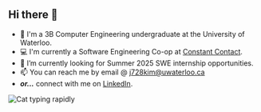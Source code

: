 ## Hi there 👋
- 🦆 I'm a 3B Computer Engineering undergraduate at the University of Waterloo.
- 💻 I'm currently a Software Engineering Co-op at [Constant Contact](https://www.constantcontact.com/).
- 🔭 I’m currently looking for Summer 2025 SWE internship opportunities.
- 📫 You can reach me by email @ j728kim@uwaterloo.ca
- *__or...__* connect with me on [LinkedIn](https://www.linkedin.com/in/minkim08/).

![Cat typing rapidly](https://i.giphy.com/media/v1.Y2lkPTc5MGI3NjExaG13amQ2MHJ2Ym1ta3Y0cGI5d2FjcWYwN245eWJ0eWRybWJ1eXhrYiZlcD12MV9pbnRlcm5hbF9naWZfYnlfaWQmY3Q9Zw/H1dxi6xdh4NGQCZSvz/giphy.gif)
<!--
**minkim08/minkim08** is a ✨ _special_ ✨ repository because its `README.md` (this file) appears on your GitHub profile.

Here are some ideas to get you started:

- 🔭 I’m currently working on ...
- 🌱 I’m currently learning ...
- 👯 I’m looking to collaborate on ...
- 🤔 I’m looking for help with ...
- 💬 Ask me about ...
- 📫 How to reach me: ...
- 😄 Pronouns: ...
- ⚡ Fun fact: ...
-->
